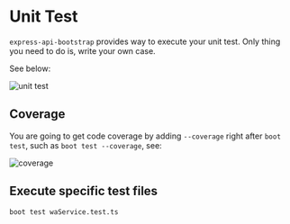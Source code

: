 # Unit Test

`express-api-bootstrap` provides way to execute your unit test. Only thing you need to do is, write your own case.

See below:

<img :src="$withBase('/unit-test.gif')" alt="unit test">

## Coverage

You are going to get code coverage by adding `--coverage` right after `boot test`, such as `boot test --coverage`, see:

<img :src="$withBase('/ut-coverage.png')" alt="coverage">

## Execute specific test files

```bash
boot test waService.test.ts
```
